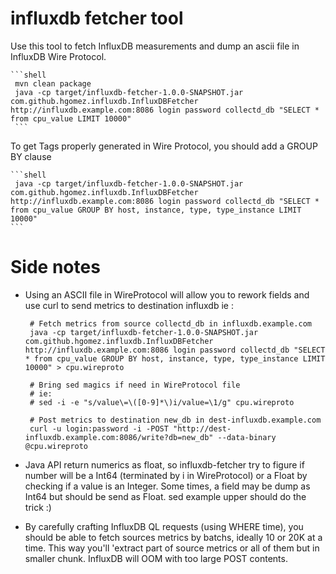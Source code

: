 # influxdb fetcher tool

Use this tool to fetch InfluxDB measurements and dump an ascii file in InfluxDB Wire Protocol.

    ```shell
     mvn clean package
     java -cp target/influxdb-fetcher-1.0.0-SNAPSHOT.jar com.github.hgomez.influxdb.InfluxDBFetcher http://influxdb.example.com:8086 login password collectd_db "SELECT * from cpu_value LIMIT 10000"
     ```

To get Tags properly generated in Wire Protocol, you should add a GROUP BY clause  
      
    ```shell
     java -cp target/influxdb-fetcher-1.0.0-SNAPSHOT.jar com.github.hgomez.influxdb.InfluxDBFetcher http://influxdb.example.com:8086 login password collectd_db "SELECT * from cpu_value GROUP BY host, instance, type, type_instance LIMIT 10000"
    ```


# Side notes

* Using an ASCII file in WireProtocol will allow you to rework fields and use curl to send metrics to destination influxdb ie :


    ```shell
     # Fetch metrics from source collectd_db in influxdb.example.com
     java -cp target/influxdb-fetcher-1.0.0-SNAPSHOT.jar com.github.hgomez.influxdb.InfluxDBFetcher http://influxdb.example.com:8086 login password collectd_db "SELECT * from cpu_value GROUP BY host, instance, type, type_instance LIMIT 10000" > cpu.wireproto

     # Bring sed magics if need in WireProtocol file
     # ie:
     # sed -i -e "s/value\=\([0-9]*\)i/value=\1/g" cpu.wireproto
     
     # Post metrics to destination new_db in dest-influxdb.example.com
     curl -u login:password -i -POST "http://dest-influxdb.example.com:8086/write?db=new_db" --data-binary @cpu.wireproto
     ```

* Java API return numerics as float, so influxdb-fetcher try to figure if number will be a Int64 (terminated by i in WireProtocol) or a Float by checking if a value is an Integer. Some times, a field may be dump as Int64 but should be send as Float. sed example upper should do the trick :)

* By carefully crafting InfluxDB QL requests (using WHERE time), you should be able to fetch sources metrics by batchs, ideally 10 or 20K at a time. This way you'll 'extract part of source metrics or all of them but in smaller chunk. InfluxDB will OOM with too large POST contents. 

